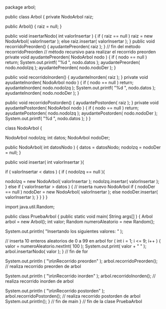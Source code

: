 package arbol;

public class Arbol { private NodoArbol raiz;

public Arbol() { raiz = null; }

public void insertarNodo( int valorInsertar ) { if ( raiz == null ) raiz = new NodoArbol( valorInsertar ); else raiz.insertar( valorInsertar ); } public void recorridoPreorden() { ayudantePreorden( raiz ); } // fin del método recorridoPreorden // método recursivo para realizar el recorrido preorden private void ayudantePreorden( NodoArbol nodo ) { if ( nodo == null ) return; System.out.printf( "%d ", nodo.datos ); ayudantePreorden( nodo.nodoIzq ); ayudantePreorden( nodo.nodoDer ); }

public void recorridoInorden() { ayudanteInorden( raiz ); } private void ayudanteInorden( NodoArbol nodo ) { if ( nodo == null ) return; ayudanteInorden( nodo.nodoIzq ); System.out.printf( "%d ", nodo.datos ); ayudanteInorden( nodo.nodoDer ); }

public void recorridoPostorden() { ayudantePostorden( raiz ); } private void ayudantePostorden( NodoArbol nodo ) { if ( nodo == null ) return; ayudantePostorden( nodo.nodoIzq ); ayudantePostorden( nodo.nodoDer ); System.out.printf( "%d ", nodo.datos ); } }

class NodoArbol {

NodoArbol nodoIzq; int datos; NodoArbol nodoDer;

public NodoArbol( int datosNodo ) { datos = datosNodo; nodoIzq = nodoDer = null; }

public void insertar( int valorInsertar ){

if ( valorInsertar < datos ) {
if ( nodoIzq == null ){

nodoIzq = new NodoArbol( valorInsertar ); nodoIzq.insertar( valorInsertar ); } else if ( valorInsertar > datos ) { // inserta nuevo NodoArbol if ( nodoDer == null ) nodoDer = new NodoArbol( valorInsertar ); else nodoDer.insertar( valorInsertar ); } }
} }

import java.util.Random;

public class PruebaArbol { public static void main( String args[] ) { Arbol arbol = new Arbol(); int valor; Random numeroAleatorio = new Random();

System.out.println( "Insertando los siguientes valores: " );

// inserta 10 enteros aleatorios de 0 a 99 en arbol for ( int i = 1; i <= 9; i++ ) { valor = numeroAleatorio.nextInt( 100 ); System.out.print( valor + " " ); arbol.insertarNodo( valor ); } // fin de for

System.out.println ( "\n\nRecorrido preorden" ); arbol.recorridoPreorden(); // realiza recorrido preorden de arbol

System.out.println ( "\n\nRecorrido inorden" ); arbol.recorridoInorden(); // realiza recorrido inorden de arbol

System.out.println ( "\n\nRecorrido postorden" ); arbol.recorridoPostorden(); // realiza recorrido postorden de arbol System.out.println(); } // fin de main } // fin de la clase PruebaArbol
